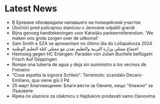 # Latest News
-  В Ереване обезвредили напавшего на полицейский участок
-  Útočníci pred policajnou stanicou v Jerevane odpálili granát
-  Bijna genoeg handtekeningen voor Katwijks parkeerreferendum. ’We maken ons grote zorgen over de uitkomst’
-  Sam Smith e SZA se apresentam no último dia do Lollapalooza 2024
-  اجتماع ممثلي وزارة التربية والتعليم بعدن مع ممثلي كتلة التعليم الوطنية
-  Heimsieg gegen HC Erlangen: Paraden von Julian Buchele beflügeln Frisch Auf Göppingen
-  Rompe una tubería de agua y deja sin suministro a los vecinos de Freixeiro
-  "Cosa aspetta la signora Schlein". Terremoto: scandalo Decaro-Emiliano, qua viene giù il Pd
-  25 март Благовещение: Благи вести за Овните, нещо "блажно" за Лъвовете
-  Rijeka će ulaznice za utakmicu s Hajdukom prodavati samo članovima
